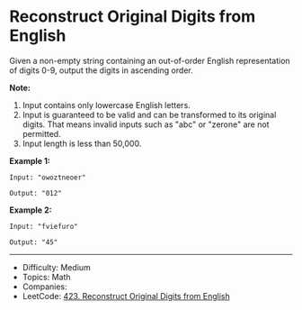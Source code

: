 # Reconstruct Original Digits from English

Given a non-empty string containing an out-of-order English representation of digits 0-9, output the digits in ascending order.

**Note:**
1. Input contains only lowercase English letters.
2. Input is guaranteed to be valid and can be transformed to its original digits. That means invalid inputs such as "abc" or "zerone" are not permitted.
3. Input length is less than 50,000.

**Example 1:**
```
Input: "owoztneoer"

Output: "012"
```
**Example 2:**
```
Input: "fviefuro"

Output: "45"
```

---

* Difficulty: Medium
* Topics: Math
* Companies: 
* LeetCode: [423. Reconstruct Original Digits from English](https://leetcode.com/problems/reconstruct-original-digits-from-english/description/)
